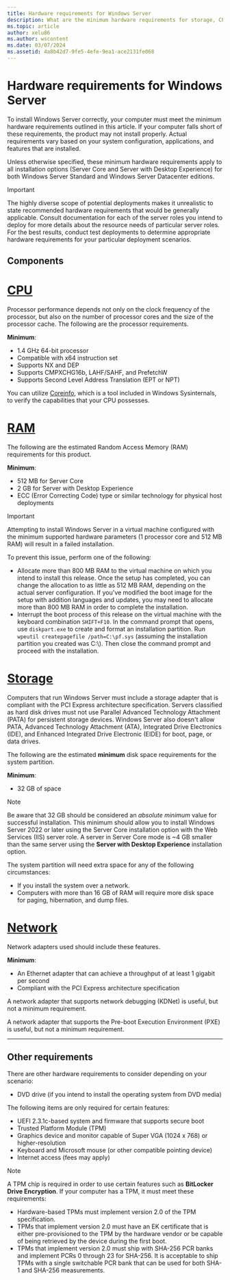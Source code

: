 ```yaml
---
title: Hardware requirements for Windows Server
description: What are the minimum hardware requirements for storage, CPU, network, and memory (RAM) for Windows Server.
ms.topic: article
author: xelu86
ms.author: wscontent
ms.date: 03/07/2024
ms.assetid: 4a8b42d7-9fe5-4efe-9ea1-ace2131fe068
---
```


# Hardware requirements for Windows Server

To install Windows Server correctly, your computer must meet the minimum hardware requirements outlined in this article. If your computer falls short of these requirements, the product may not install properly. Actual requirements vary based on your system configuration, applications, and features that are installed.

Unless otherwise specified, these minimum hardware requirements apply to all installation options (Server Core and Server with Desktop Experience) for both Windows Server Standard and Windows Server Datacenter editions.

> [!IMPORTANT]
> The highly diverse scope of potential deployments makes it unrealistic to state recommended hardware requirements that would be generally applicable. Consult documentation for each of the server roles you intend to deploy for more details about the resource needs of particular server roles. For the best results, conduct test deployments to determine appropriate hardware requirements for your particular deployment scenarios.

## Components

# [CPU](#tab/cpu)

Processor performance depends not only on the clock frequency of the processor, but also on the number of processor cores and the size of the processor cache. The following are the processor requirements.

**Minimum**:

- 1.4 GHz 64-bit processor
- Compatible with x64 instruction set
- Supports NX and DEP
- Supports CMPXCHG16b, LAHF/SAHF, and PrefetchW
- Supports Second Level Address Translation (EPT or NPT)

You can utilize [Coreinfo](/sysinternals/downloads/coreinfo), which is a tool included in Windows Sysinternals, to verify the capabilities that your CPU possesses.

# [RAM](#tab/ram)

The following are the estimated Random Access Memory (RAM) requirements for this product.

**Minimum**:

- 512 MB for Server Core
- 2 GB for Server with Desktop Experience
- ECC (Error Correcting Code) type or similar technology for physical host deployments

> [!IMPORTANT]
> Attempting to install Windows Server in a virtual machine configured with the minimum supported hardware parameters (1 processor core and 512 MB RAM) will result in a failed installation.
>
> To prevent this issue, perform one of the following:
>
> - Allocate more than 800 MB RAM to the virtual machine on which you intend to install this release. Once the setup has completed, you can change the allocation to as little as 512 MB RAM, depending on the actual server configuration. If you've modified the boot image for the setup with addition languages and updates, you may need to allocate more than 800 MB RAM in order to complete the installation.
> - Interrupt the boot process of this release on the virtual machine with the keyboard combination `SHIFT+F10`. In the command prompt that opens, use `diskpart.exe` to create and format an installation partition. Run `wpeutil createpagefile /path=C:\pf.sys` (assuming the installation partition you created was C:\\). Then close the command prompt and proceed with the installation.

# [Storage](#tab/storage)

Computers that run Windows Server must include a storage adapter that is compliant with the PCI Express architecture specification. Servers classified as hard disk drives must not use Parallel Advanced Technology Attachment (PATA) for persistent storage devices. Windows Server also doesn't allow PATA, Advanced Technology Attachment (ATA), Integrated Drive Electronics (IDE), and Enhanced Integrated Drive Electronic (EIDE) for boot, page, or data drives.

The following are the estimated **minimum** disk space requirements for the system partition.

**Minimum**:

- 32 GB of space

> [!NOTE]
> Be aware that 32 GB should be considered an *absolute minimum* value for successful installation. This minimum should allow you to install Windows Server 2022 or later using the Server Core installation option with the Web Services (IIS) server role. A server in Server Core mode is ~4 GB smaller than the same server using the **Server with Desktop Experience** installation option.
>
> The system partition will need extra space for any of the following circumstances:
>
> - If you install the system over a network.
> - Computers with more than 16 GB of RAM will require more disk space for paging, hibernation, and dump files.

# [Network](#tab/network)

Network adapters used should include these features.

**Minimum**:

- An Ethernet adapter that can achieve a throughput of at least 1 gigabit per second
- Compliant with the PCI Express architecture specification

A network adapter that supports network debugging (KDNet) is useful, but not a minimum requirement.

A network adapter that supports the Pre-boot Execution Environment (PXE) is useful, but not a minimum requirement.

---

## Other requirements

There are other hardware requirements to consider depending on your scenario:

- DVD drive (if you intend to install the operating system from DVD media)

The following items are only required for certain features:

- UEFI 2.3.1c-based system and firmware that supports secure boot
- Trusted Platform Module (TPM)
- Graphics device and monitor capable of Super VGA (1024 x 768) or higher-resolution
- Keyboard and Microsoft mouse (or other compatible pointing device)
- Internet access (fees may apply)

> [!NOTE]
> A TPM chip is required in order to use certain features such as **BitLocker Drive Encryption**. If your computer has a TPM, it must meet these requirements:
>
> - Hardware-based TPMs must implement version 2.0 of the TPM specification.
> - TPMs that implement version 2.0 must have an EK certificate that is either pre-provisioned to the TPM by the hardware vendor or be capable of being retrieved by the device during the first boot.
> - TPMs that implement version 2.0 must ship with SHA-256 PCR banks and implement PCRs 0 through 23 for SHA-256. It is acceptable to ship TPMs with a single switchable PCR bank that can be used for both SHA-1 and SHA-256 measurements.
